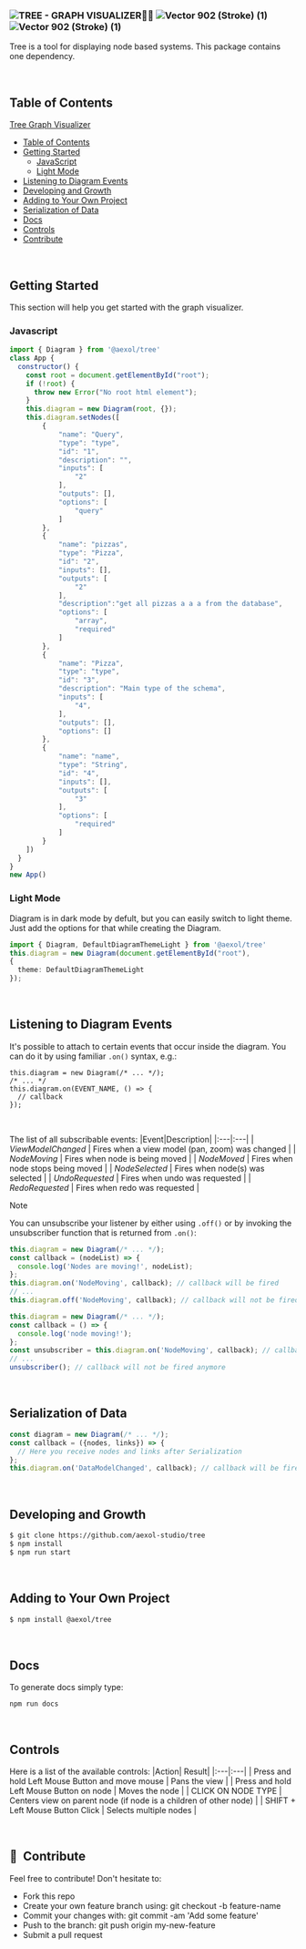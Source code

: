### ![TREE - GRAPH VISUALIZER](https://github.com/user-attachments/assets/9a402a3c-0979-45e1-97e6-98ece5ec0d62) ![Vector 902 (Stroke) (1)](https://github.com/user-attachments/assets/93e38773-7467-4374-a9e8-13387aa5b076#gh-dark-mode-only) ![Vector 902 (Stroke) (1)](https://github.com/user-attachments/assets/51b16a12-11c3-4b72-8f87-d78afdbe9c83#gh-light-mode-only)

<!-- THE NPM IS NOT CURRENTLY AVAILABLE AND THE HYPERLINKS NEED TO BE UPDATED [![npm](https://img.shields.io/npm/v/@aexol/tree.svg?style=flat-square)](https://www.npmjs.com/package/@aexol/tree) [![npm downloads](https://img.shields.io/npm/dm/@aexol/tree.svg?style=flat-square)](https://www.npmjs.com/package/@aexol/tree)-->

Tree is a tool for displaying node based systems.
This package contains one dependency. <!--STRONA WIZUALNA: można ewentualnie dodać element Markdowna do tej linijki tak, aby podkreślić, że następuje zależność. TREŚĆ MERYTORYCZNA: można dodać źródło, z którego czerpie ta paczka z nazwy albo z załącznika w postaci linku tak, aby użytkownik był o tym poinformowany bez konieczności przenoszenia wzroku na kod--> 

<br />

## Table of Contents

[Tree Graph Visualizer](#TREE-GRAPH-VISUALIZER)
- [Table of Contents](#table-of-contents)
- [Getting Started](#Getting-Started)
    - [JavaScript](#Javascript)
    - [Light Mode](#Light-Mode)
- [Listening to Diagram Events](#Listening-to-Diagram-Events)
- [Developing and Growth](#Developing-and-Growth)
- [Adding to Your Own Project](#Adding-to-Your-Own-Project)
- [Serialization of Data](#Serialization-of-Data)
- [Docs](#Docs)
- [Controls](#Controls)
- [Contribute](#Contribute)

<br />
    
## Getting Started 

This section will help you get started with the graph visualizer.


### Javascript
```js
import { Diagram } from '@aexol/tree'
class App {
  constructor() {
    const root = document.getElementById("root");
    if (!root) {
      throw new Error("No root html element");
    }
    this.diagram = new Diagram(root, {});
    this.diagram.setNodes([
        {
            "name": "Query",
            "type": "type",
            "id": "1",
            "description": "",
            "inputs": [
                "2"
            ],
            "outputs": [],
            "options": [
                "query"
            ]
        },
        {
            "name": "pizzas",
            "type": "Pizza",
            "id": "2",
            "inputs": [],
            "outputs": [
                "2"
            ],
            "description":"get all pizzas a a a from the database",
            "options": [
                "array",
                "required"
            ]
        },
        {
            "name": "Pizza",
            "type": "type",
            "id": "3",
            "description": "Main type of the schema",
            "inputs": [
                "4",
            ],
            "outputs": [],
            "options": []
        },
        {
            "name": "name",
            "type": "String",
            "id": "4",
            "inputs": [],
            "outputs": [
                "3"
            ],
            "options": [
                "required"
            ]
        }
    ])
  }
}
new App()
```

### Light Mode

Diagram is in dark mode by defult, but you can easily switch to light theme. Just add the options for that while creating the Diagram.

```ts
import { Diagram, DefaultDiagramThemeLight } from '@aexol/tree'
this.diagram = new Diagram(document.getElementById("root"),
{
  theme: DefaultDiagramThemeLight
});
```

<br />

## Listening to Diagram Events

It's possible to attach <!--attach what?--> to certain events that occur inside the diagram.
You can do it by using familiar `.on()` syntax, e.g.:

```
this.diagram = new Diagram(/* ... */);
/* ... */
this.diagram.on(EVENT_NAME, () => {
  // callback
});
```
<br />

The list of all subscribable events:
|Event|Description|
|:---|:---|
| *ViewModelChanged* | Fires when a view model (pan, zoom) was changed |
| *NodeMoving* | Fires when node is being moved |
| *NodeMoved* | Fires when node stops being moved |
| *NodeSelected* | Fires when node(s) was selected |
| *UndoRequested* | Fires when undo was requested |
| *RedoRequested* | Fires when redo was requested |

> [!NOTE]
> You can unsubscribe your listener by either using `.off()` or by invoking the unsubscriber function that is returned from `.on()`:

```js
this.diagram = new Diagram(/* ... */);
const callback = (nodeList) => {
  console.log('Nodes are moving!', nodeList);
};
this.diagram.on('NodeMoving', callback); // callback will be fired
// ...
this.diagram.off('NodeMoving', callback); // callback will not be fired anymore
```

```js
this.diagram = new Diagram(/* ... */);
const callback = () => {
  console.log('node moving!');
};
const unsubscriber = this.diagram.on('NodeMoving', callback); // callback will be fired
// ...
unsubscriber(); // callback will not be fired anymore
```

<br />

## Serialization of Data

```js
const diagram = new Diagram(/* ... */);
const callback = ({nodes, links}) => {
  // Here you receive nodes and links after Serialization
};
this.diagram.on('DataModelChanged', callback); // callback will be fired

```

<br />

## Developing and Growth

```sh
$ git clone https://github.com/aexol-studio/tree
$ npm install
$ npm run start
```

<br />

## Adding to Your Own Project

```sh
$ npm install @aexol/tree
```

<br />

## Docs

To generate docs <!--what docs, does it need clarification?--> simply type:
```
npm run docs
```

<br />


## Controls

Here is a list of the available controls: 
|Action| Result|
|:---|:---|
| Press and hold Left Mouse Button and move mouse | Pans the view |
| Press and hold Left Mouse Button on node | Moves the node |
| CLICK ON NODE TYPE | Centers view on parent node (if node is a children of other node) |
| SHIFT + Left Mouse Button Click | Selects multiple nodes |

<br />

## <span>💚</span>&nbsp;&nbsp;Contribute

Feel free to contribute! Don't hesitate to:

- Fork this repo
- Create your own feature branch using: git checkout -b feature-name
- Commit your changes with: git commit -am 'Add some feature'
- Push to the branch: git push origin my-new-feature
- Submit a pull request

<!-- ALTERNATIVE ARROW COLOR: ![arrow-top-blue](https://github.com/user-attachments/assets/db67ff9e-fc13-4e43-a48f-0a9182e8093c)-->
